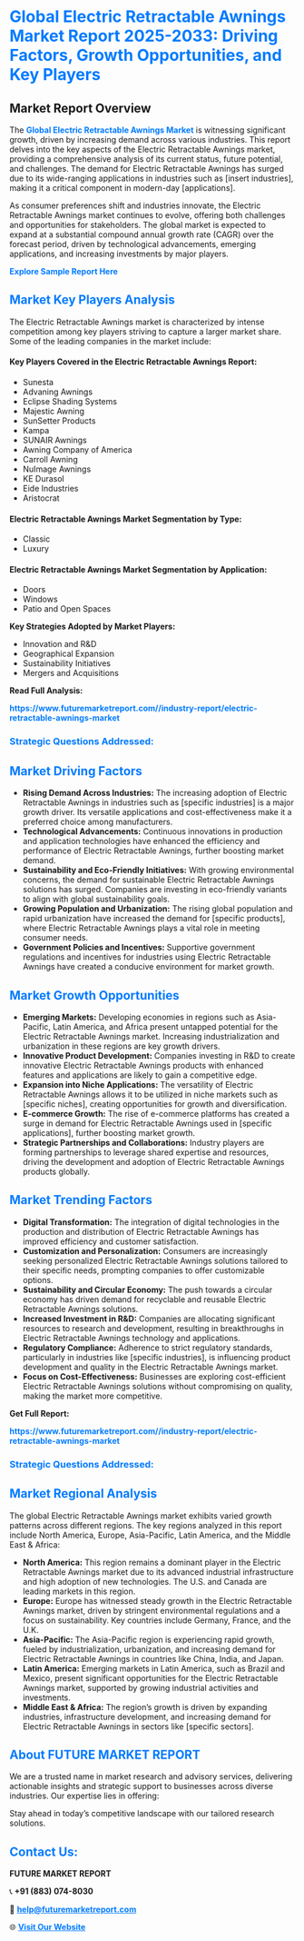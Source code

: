 <h1 style="color: #007BFF;">Global Electric Retractable Awnings Market Report 2025-2033: Driving Factors, Growth Opportunities, and Key Players</h1>

<section id="overview">
<h2>Market Report Overview</h2>
<p>The <a href="https://www.futuremarketreport.com//industry-report/electric-retractable-awnings-market" style="color: #007BFF; text-decoration: none;"><strong>Global Electric Retractable Awnings Market</strong></a> is witnessing significant growth, driven by increasing demand across various industries. This report delves into the key aspects of the Electric Retractable Awnings market, providing a comprehensive analysis of its current status, future potential, and challenges. The demand for Electric Retractable Awnings has surged due to its wide-ranging applications in industries such as [insert industries], making it a critical component in modern-day [applications].</p>
<p>As consumer preferences shift and industries innovate, the Electric Retractable Awnings market continues to evolve, offering both challenges and opportunities for stakeholders. The global market is expected to expand at a substantial compound annual growth rate (CAGR) over the forecast period, driven by technological advancements, emerging applications, and increasing investments by major players.</p>
</section>

<section id="overview">
<p><a href="https://www.futuremarketreport.com//request-sample/reportId=87428" style="color: #007BFF; text-decoration: none;"><strong>Explore Sample Report Here</strong></a></p>
</section>

<section id="key-players">
<h2 style="color: #007BFF;">Market Key Players Analysis</h2>
<p>The Electric Retractable Awnings market is characterized by intense competition among key players striving to capture a larger market share. Some of the leading companies in the market include:</p>
<h4>Key Players Covered in the Electric Retractable Awnings Report:</h4>
<ul><li>Sunesta</li><li>Advaning Awnings</li><li>Eclipse Shading Systems</li><li>Majestic Awning</li><li>SunSetter Products</li><li>Kampa</li><li>SUNAIR Awnings</li><li>Awning Company of America</li><li>Carroll Awning</li><li>NuImage Awnings</li><li>KE Durasol</li><li>Eide Industries</li><li>Aristocrat</li></ul>
<h4>Electric Retractable Awnings Market Segmentation by Type:</h4>
<ul><li>Classic</li><li>Luxury</li></ul>

<h4>Electric Retractable Awnings Market Segmentation by Application:</h4>
<ul><li>Doors</li><li>Windows</li><li>Patio and Open Spaces</li></ul>
<p><strong>Key Strategies Adopted by Market Players:</strong></p>
<ul>
<li>Innovation and R&D</li>
<li>Geographical Expansion</li>
<li>Sustainability Initiatives</li>
<li>Mergers and Acquisitions</li>
</ul>
</section>

<section>
<p><strong>Read Full Analysis: </strong></p><a href="https://www.futuremarketreport.com//industry-report/electric-retractable-awnings-market" style="color: #007BFF; text-decoration: none;"><strong>https://www.futuremarketreport.com//industry-report/electric-retractable-awnings-market</strong></a>
<h3 style="color: #007BFF;">Strategic Questions Addressed:</h3>
</section>

<section id="driving-factors">
<h2 style="color: #007BFF;">Market Driving Factors</h2>
<ul>
<li><strong>Rising Demand Across Industries:</strong> The increasing adoption of Electric Retractable Awnings in industries such as [specific industries] is a major growth driver. Its versatile applications and cost-effectiveness make it a preferred choice among manufacturers.</li>
<li><strong>Technological Advancements:</strong> Continuous innovations in production and application technologies have enhanced the efficiency and performance of Electric Retractable Awnings, further boosting market demand.</li>
<li><strong>Sustainability and Eco-Friendly Initiatives:</strong> With growing environmental concerns, the demand for sustainable Electric Retractable Awnings solutions has surged. Companies are investing in eco-friendly variants to align with global sustainability goals.</li>
<li><strong>Growing Population and Urbanization:</strong> The rising global population and rapid urbanization have increased the demand for [specific products], where Electric Retractable Awnings plays a vital role in meeting consumer needs.</li>
<li><strong>Government Policies and Incentives:</strong> Supportive government regulations and incentives for industries using Electric Retractable Awnings have created a conducive environment for market growth.</li>
</ul>
</section>

<section id="growth-opportunities">
<h2 style="color: #007BFF;">Market Growth Opportunities</h2>
<ul>
<li><strong>Emerging Markets:</strong> Developing economies in regions such as Asia-Pacific, Latin America, and Africa present untapped potential for the Electric Retractable Awnings market. Increasing industrialization and urbanization in these regions are key growth drivers.</li>
<li><strong>Innovative Product Development:</strong> Companies investing in R&D to create innovative Electric Retractable Awnings products with enhanced features and applications are likely to gain a competitive edge.</li>
<li><strong>Expansion into Niche Applications:</strong> The versatility of Electric Retractable Awnings allows it to be utilized in niche markets such as [specific niches], creating opportunities for growth and diversification.</li>
<li><strong>E-commerce Growth:</strong> The rise of e-commerce platforms has created a surge in demand for Electric Retractable Awnings used in [specific applications], further boosting market growth.</li>
<li><strong>Strategic Partnerships and Collaborations:</strong> Industry players are forming partnerships to leverage shared expertise and resources, driving the development and adoption of Electric Retractable Awnings products globally.</li>
</ul>
</section>

<section id="trending-factors">
<h2 style="color: #007BFF;">Market Trending Factors</h2>
<ul>
<li><strong>Digital Transformation:</strong> The integration of digital technologies in the production and distribution of Electric Retractable Awnings has improved efficiency and customer satisfaction.</li>
<li><strong>Customization and Personalization:</strong> Consumers are increasingly seeking personalized Electric Retractable Awnings solutions tailored to their specific needs, prompting companies to offer customizable options.</li>
<li><strong>Sustainability and Circular Economy:</strong> The push towards a circular economy has driven demand for recyclable and reusable Electric Retractable Awnings solutions.</li>
<li><strong>Increased Investment in R&D:</strong> Companies are allocating significant resources to research and development, resulting in breakthroughs in Electric Retractable Awnings technology and applications.</li>
<li><strong>Regulatory Compliance:</strong> Adherence to strict regulatory standards, particularly in industries like [specific industries], is influencing product development and quality in the Electric Retractable Awnings market.</li>
<li><strong>Focus on Cost-Effectiveness:</strong> Businesses are exploring cost-efficient Electric Retractable Awnings solutions without compromising on quality, making the market more competitive.</li>
</ul>
</section>

<section>
<p><strong>Get Full Report: </strong></p><a href="https://www.futuremarketreport.com//industry-report/electric-retractable-awnings-market" style="color: #007BFF; text-decoration: none;"><strong>https://www.futuremarketreport.com//industry-report/electric-retractable-awnings-market</strong></a>
<h3 style="color: #007BFF;">Strategic Questions Addressed:</h3>
</section>


<section id="regional-analysis">
<h2 style="color: #007BFF;">Market Regional Analysis</h2>
<p>The global Electric Retractable Awnings market exhibits varied growth patterns across different regions. The key regions analyzed in this report include North America, Europe, Asia-Pacific, Latin America, and the Middle East & Africa:</p>
<ul>
<li><strong>North America:</strong> This region remains a dominant player in the Electric Retractable Awnings market due to its advanced industrial infrastructure and high adoption of new technologies. The U.S. and Canada are leading markets in this region.</li>
<li><strong>Europe:</strong> Europe has witnessed steady growth in the Electric Retractable Awnings market, driven by stringent environmental regulations and a focus on sustainability. Key countries include Germany, France, and the U.K.</li>
<li><strong>Asia-Pacific:</strong> The Asia-Pacific region is experiencing rapid growth, fueled by industrialization, urbanization, and increasing demand for Electric Retractable Awnings in countries like China, India, and Japan.</li>
<li><strong>Latin America:</strong> Emerging markets in Latin America, such as Brazil and Mexico, present significant opportunities for the Electric Retractable Awnings market, supported by growing industrial activities and investments.</li>
<li><strong>Middle East & Africa:</strong> The region’s growth is driven by expanding industries, infrastructure development, and increasing demand for Electric Retractable Awnings in sectors like [specific sectors].</li>
</ul>
</section>

<footer>
<h2 style="color: #007BFF;">About FUTURE MARKET REPORT</h2>
<p>We are a trusted name in market research and advisory services, delivering actionable insights and strategic support to businesses across diverse industries. Our expertise lies in offering:</p>

<p>Stay ahead in today’s competitive landscape with our tailored research solutions.</p>

<h2 style="color: #007BFF;">Contact Us:</h2>
<p><strong>FUTURE MARKET REPORT</strong></p>
<p>📞 <strong>+91 (883) 074-8030</strong></p>
<p>📧 <strong><a href="mailto:help@futuremarketreport.com" style="color: #007BFF;">help@futuremarketreport.com</a></strong></p>
<p>🌐 <strong><a href="https://www.futuremarketreport.com/" style="color: #007BFF;">Visit Our Website</a></strong></p>
</footer>